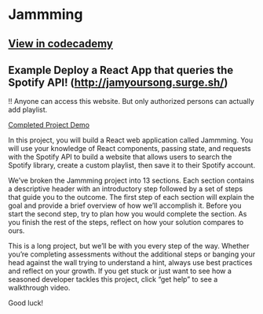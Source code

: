 # Jammming

## [View in codecademy](https://www.codecademy.com/paths/build-web-apps-with-react/tracks/react-capstone/modules/jammming-capstone/projects/jammming-prj)

## Example Deploy a React App that queries the Spotify API! (http://jamyoursong.surge.sh/) 
!! Anyone can access this website.
But only authorized persons can actually add playlist.

[Completed Project Demo](https://jsd-1-react-jamming.vercel.app/)

In this project, you will build a React web application called Jammming. You will use your knowledge of React components, passing state, and requests with the Spotify API to build a website that allows users to search the Spotify library, create a custom playlist, then save it to their Spotify account.

We’ve broken the Jammming project into 13 sections. Each section contains a descriptive header with an introductory step followed by a set of steps that guide you to the outcome. The first step of each section will explain the goal and provide a brief overview of how we’ll accomplish it. Before you start the second step, try to plan how you would complete the section. As you finish the rest of the steps, reflect on how your solution compares to ours.

This is a long project, but we’ll be with you every step of the way. Whether you’re completing assessments without the additional steps or banging your head against the wall trying to understand a hint, always use best practices and reflect on your growth. If you get stuck or just want to see how a seasoned developer tackles this project, click “get help” to see a walkthrough video.

Good luck!
